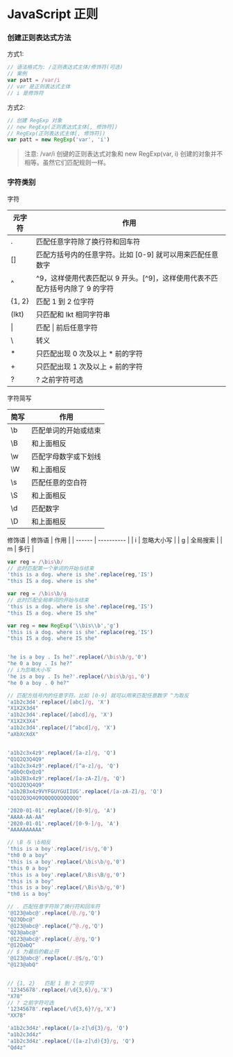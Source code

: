 # JavaScript 正则


### 创建正则表达式方法

方式1:

```js
// 语法格式为: /正则表达式主体/修饰符(可选)
// 案例
var patt = /var/i
// var 是正则表达式主体
// i 是修饰符
```

方式2:
```js
// 创建 RegExp 对象
// new RegExp(正则表达式主体[, 修饰符])
// RegExp(正则表达式主体[, 修饰符])
var patt = new RegExp('var', 'i')
```

> 注意: /var/i 创键的正则表达式对象和 new RegExp(var, i) 创建的对象并不相等。虽然它们匹配规则一样。

### 字符类别

字符

| 元字符 | 作用                                                                         |
| ------ | ---------------------------------------------------------------------------- |
| .      | 匹配任意字符除了换行符和回车符                                               |
| []     | 匹配方括号内的任意字符。比如 [0-9] 就可以用来匹配任意数字                    |
| ^      | ^9，这样使用代表匹配以 9 开头。[^9]，这样使用代表不匹配方括号内除了 9 的字符 |
| {1, 2} | 匹配 1 到 2 位字符                                                           |
| (lkt)  | 只匹配和 lkt 相同字符串                                                      |
| \|     | 匹配 \| 前后任意字符                                                         |
| \      | 转义                                                                         |
| *      | 只匹配出现 0 次及以上 * 前的字符                                             |
| +      | 只匹配出现 1 次及以上 + 前的字符                                             |
| ?      | ? 之前字符可选                                                               |


字符简写

| 简写 | 作用                 |
| ---- | -------------------- |
| \b   | 匹配单词的开始或结束 |
| \B   | 和上面相反           |
| \w   | 匹配字母数字或下划线 |
| \W   | 和上面相反           |
| \s   | 匹配任意的空白符     |
| \S   | 和上面相反           |
| \d   | 匹配数字             |
| \D   | 和上面相反           |


修饰语
| 修饰语 | 作用       |
| ------ | ---------- |
| i      | 忽略大小写 |
| g      | 全局搜索   |
| m      | 多行       |

```js
var reg = /\bis\b/
// 此时匹配第一个单词的开始与结束
'this is a dog. where is she'.replace(reg,'IS')
"this IS a dog. where is she"

var reg = /\bis\b/g
// 此时匹配全局单词的开始与结束
'this is a dog. where is she'.replace(reg,'IS')
"this IS a dog. where IS she"

var reg = new RegExp('\\bis\\b','g')
'this is a dog. where is she'.replace(reg,'IS')
"this IS a dog. where IS she"


'he is a boy . Is he?'.replace(/\bis\b/g,'0')
"he 0 a boy . Is he?"
// i为忽略大小写
'he is a boy . Is he?'.replace(/\bis\b/gi,'0')
"he 0 a boy . 0 he?"

// 匹配方括号内的任意字符。比如 [0-9] 就可以用来匹配任意数字 ^为取反
'a1b2c3d4'.replace(/[abc]/g, 'X')
"X1X2X3d4"
'a1b2c3d4'.replace(/[abcd]/g, 'X')
"X1X2X3X4"
'a1b2c3d4'.replace(/[^abcd]/g, 'X')
"aXbXcXdX"


'a1b2c3x4z9'.replace(/[a-z]/g, 'Q')
"Q1Q2Q3Q4Q9"
'a1b2c3x4z9'.replace(/[^a-z]/g, 'Q')
"aQbQcQxQzQ"
'a1b2B3x4z9'.replace(/[a-zA-Z]/g, 'Q')
"Q1Q2Q3Q4Q9"
'a1b2B3x4z9VYFGUYGUIIUG'.replace(/[a-zA-Z]/g, 'Q')
"Q1Q2Q3Q4Q9QQQQQQQQQQQQ"

'2020-01-01'.replace(/[0-9]/g, 'A')
"AAAA-AA-AA"
'2020-01-01'.replace(/[0-9-]/g, 'A')
"AAAAAAAAAA"

// \B 与 \b相反
'this is a boy'.replace(/is/g,'0')
"th0 0 a boy"
'this is a boy'.replace(/\bis\b/g,'0')
"this 0 a boy"
'this is a boy'.replace(/\Bis\B/g,'0')
"this is a boy"
'this is a boy'.replace(/\Bis\b/g,'0')
"th0 is a boy"

// . 匹配任意字符除了换行符和回车符
'@123@abc@'.replace(/@./g,'Q')
"Q23Qbc@"
'@123@abc@'.replace(/^@./g,'Q')
"Q23@abc@"
'@123@abc@'.replace(/.@/g,'Q')
"@12QabQ"
// $ 为最后的截止符
'@123@abc@'.replace(/.@$/g,'Q')
"@123@abQ"


// {1, 2}	匹配 1 到 2 位字符
'12345678'.replace(/\d{3,6}/g,'X') 
"X78"
// ? 之前字符可选
'12345678'.replace(/\d{3,6}?/g,'X') 
"XX78"

'a1b2c3d4z'.replace(/[a-z]\d{3}/g, 'Q')
"a1b2c3d4z"
'a1b2c3d4z'.replace(/([a-z]\d){3}/g, 'Q')
"Qd4z"
```
